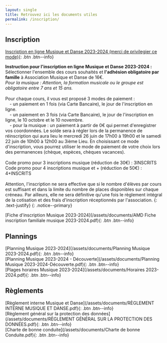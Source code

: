 ```yaml
---
layout: single
title: Retrouvez ici les documents utiles
permalink: /inscription/
---
```


## Inscription

[Inscription en ligne Musique et Danse 2023-2024 (merci de privilegier ce mode)](https://www.helloasso.com/associations/association-musique-et-danse-de-pont-saint-martin/adhesions/musique-amd-pont-saint-martin){: .btn .btn--info}

**Instruction pour l'inscription en ligne Musique et Danse 2023-2024 :**
\
Sélectionner l'ensemble des cours souhaités et **l'adhésion obligatoire par famille** à Association Musique et Danse de 16€.
\
*Pour la musique : Attention, la formation musicale ou le groupe est obligatoire entre 7 ans et 15 ans.*
\
\
Pour chaque cours, il vous est proposé 3 modes de paiement :
\
&emsp;- un paiement en 1 fois (via Carte Bancaire), le jour de l'inscription en ligne.
\
&emsp;- un paiement en 3 fois (via Carte Bancaire), le jour de l'inscription en ligne, le 10 octobre et le 10 novembre.
\
&emsp;- pour la musique : un paiement à partir de 0€ qui permet d'enregistrer vos coordonnées. Le solde sera à régler lors de la permanence de réinscription qui aura lieu le mercredi 26 juin de 17h00 à 19h00 et le samedi 22 juin de 10h00 à 12h00 au 3ième Lieu. En choisissant ce mode d'inscription, vous pourrez utiliser le mode de paiement de votre choix lors des permanences (chèque, espèces, chèques vacances).
\
\
Code promo pour 3 inscriptions musique (réduction de 30€) : 3INSCRITS
Code promo pour 4 inscriptions musique et + (réduction de 50€) : 4+INSCRITS
\
\
Attention, l'inscription ne sera effective que si le nombre d'élèves par cours est suffisant et dans la limite du nombre de places disponibles sur chaque créneau. Par ailleurs, elle ne sera définitive qu'une fois le règlement intégral de la cotisation et des frais d'inscription réceptionnés par l'association.
{: .text-justify}
{: .notice--primary}

[Fiche d'inscription Musique 2023-2024](/assets/documents/AMD Fiche inscription familiale musique 2023-2024.pdf){: .btn .btn--info}

## Plannings

[Planning Musique 2023-2024](/assets/documents/Planning Musique 2023-2024.pdf){: .btn .btn--info}
\
[Planning Musique 2023-2024 - Découverte](/assets/documents/Planning Musique 2023-2024-Découverte.pdf){: .btn .btn--info}
\
[Plages horaires Musique 2023-2024](/assets/documents/Horaires 2023-2024.pdf){: .btn .btn--info}

## Règlements

[Règlement interne Musique et Danse](/assets/documents/RÈGLEMENT INTERNE MUSIQUE ET DANSE.pdf){: .btn .btn--info}
\
[Règlement général sur la protection des données](/assets/documents/RÈGLEMENT GÉNÉRAL SUR LA PROTECTION DES DONNÉES.pdf){: .btn .btn--info}
\
[Charte de bonne conduite](/assets/documents/Charte de bonne Conduite.pdf){: .btn .btn--info}